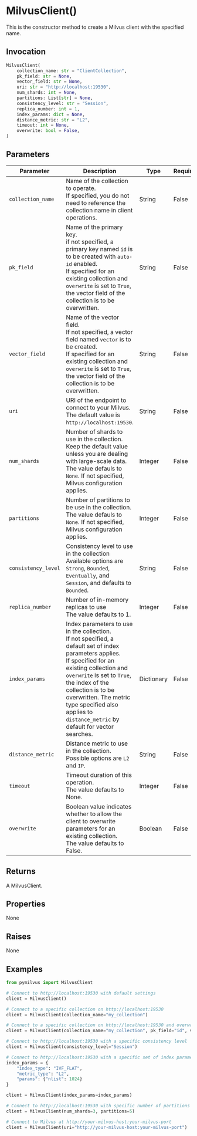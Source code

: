 # MilvusClient()

This is the constructor method to create a Milvus client with the specified name.

## Invocation

```python
MilvusClient(
    collection_name: str = "ClientCollection",
    pk_field: str = None,
    vector_field: str = None,
    uri: str = "http://localhost:19530",
    num_shards: int = None,
    partitions: List[str] = None,
    consistency_level: str = "Session",
    replica_number: int = 1,
    index_params: dict = None,
    distance_metric: str = "L2",
    timeout: int = None,
    overwrite: bool = False,
)
```

## Parameters

| Parameter           | Description                                                                                                                                                                                                                                 | Type       | Required |
|---------------------|---------------------------------------------------------------------------------------------------------------------------------------------------------------------------------------------------------------------------------------------|------------|----------|
| `collection_name`   | Name of the collection to operate. <br/> If specified, you do not need to reference the collection name in client operations.                                                                                                               | String     | False    |
| `pk_field`          | Name of the primary key.<br/> if not specified, a primary key named `id` is to be created with `auto-id` enabled.<br/>If specified for an existing collection and `overwrite` is set to `True`, the vector field of the collection is to be overwritten.                                                                                                                           | String     | False    |
| `vector_field`      | Name of the vector field.<br/> If not specified, a vector field named `vector` is to be created.<br/>If specified for an existing collection and `overwrite` is set to `True`, the vector field of the collection is to be overwritten.     | String     | False    |
| `uri`               | URI of the endpoint to connect to your Milvus. The default value is `http://localhost:19530`.                                                                                                                                               | String     | False    |
| `num_shards`        | Number of shards to use in the collection.<br/>Keep the default value unless you are dealing with large-scale data.<br/>The value defauls to `None`. If not specified, Milvus configuration applies.                                        | Integer    | False    |
| `partitions`        | Number of partitions to be use in the collection.<br/>The value defauls to `None`. If not specified, Milvus configuration applies.                                                                                                          | Integer    | False    |
| `consistency_level` | Consistency level to use in the collection<br/>Available options are `Strong`, `Bounded`, `Eventually`, and `Session`, and defaults to `Bounded`.                                                                                           | String     | False    |
| `replica_number`    | Number of in-memory replicas to use<br/>The value defaults to 1.                                                                                                                                                                            | Integer    | False    |
| `index_params`      | Index parameters to use in the collection.<br/>If not specified, a default set of index parameters applies.<br/>If specified for an existing collection and `overwrite` is set to `True`, the index of the collection is to be overwritten. The metric type specified also applies to `distance_metric` by default for vector searches. | Dictionary | False    |
| `distance_metric`   | Distance metric to use in the collection.<br/>Possible options are `L2` and `IP`.                                                                                                                                                           | String     | False    |
| `timeout` | Timeout duration of this operation.<br/>The value defaults to None.  | Integer | False
| `overwrite` | Boolean value indicates whether to allow the client to overwrite parameters for an existing collection.<br/>The value defaults to False. | Boolean | False |

## Returns

A MilvusClient.

## Properties

None

## Raises

None

## Examples

```python
from pymilvus import MilvusClient

# Connect to http://localhost:19530 with default settings
client = MilvusClient()

# Connect to a specific collection on http://localhost:19530
client = MilvusClient(collection_name="my_collection")

# Connect to a specific collection on http://localhost:19530 and overwrites collection settings
client = MilvusClient(collection_name="my_collection", pk_field="id", vector_field="vector", overwrite=True)

# Connect to http://localhost:19530 with a specific consistency level
client = MilvusClient(consistency_level="Session")

# Connect to http://localhost:19530 with a specific set of index parameters
index_params = {
    "index_type": "IVF_FLAT",
    "metric_type": "L2",
    "params": {"nlist": 1024}
}

client = MilvusClient(index_params=index_params)

# Connect to http://localhost:19530 with specific number of partitions and shards
client = MilvusClient(num_shards=3, partitions=5)

# Connect to Milvus at http://your-milvus-host:your-milvus-port
client = MilvusClient(uri="http://your-milvus-host:your-milvus-port")
```